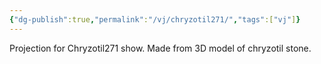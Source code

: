 ```yaml
---
{"dg-publish":true,"permalink":"/vj/chryzotil271/","tags":["vj"]}
---
```


Projection for Chryzotil271 show. Made from 3D model of chryzotil stone.

